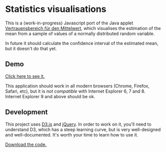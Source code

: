 Statistics visualisations
=========================

This is a (work-in-progress) Javascript port of the Java applet
[Vertrauensbereich für den Mittelwert](http://www.elektronik.htw-aalen.de/statistik-erleben/indexi.php?top=top.txt&nav=nav_applets.htm&main=Vertrauensbereich.html),
which visualises the estimation of the mean from a sample of values of a normally distributed random variable.

In future it should calculate the confidence interval of the estimated mean, but it doesn't do that yet.


Demo
----

[Click here to see it.](http://ept.github.io/stats-viz/confidence.html)

This application should work in all modern browsers (Chrome, Firefox, Safari, etc), but it is
*not compatible* with Internet Explorer 6, 7 and 8. Internet Explorer 9 and above should be ok.


Development
-----------

This project uses [D3.js](http://d3js.org/) and [jQuery](http://jquery.com/). In order to work on it,
you'll need to understand D3, which has a steep learning curve, but is very well-designed and
well-documented. It's worth your time to learn how to use it.

[Download the code.](https://github.com/ept/stats-viz/archive/gh-pages.zip)
